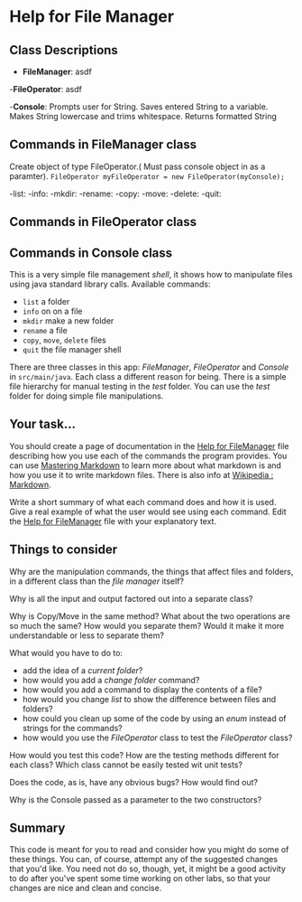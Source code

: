 # Help for File Manager


## Class Descriptions
- **FileManager**: asdf

-**FileOperator**: asdf

-**Console**: Prompts user for String. Saves entered String to a variable. Makes String lowercase and trims whitespace. Returns formatted String

## Commands in FileManager class

Create object of type FileOperator.( Must pass console object in as a paramter).
`FileOperator myFileOperator = new FileOperator(myConsole);`

-list: 
-info:
-mkdir:
-rename:
-copy:
-move:
-delete:
-quit:

## Commands in FileOperator class

## Commands in Console class



This is a very simple file management _shell_, it shows how to manipulate files using java standard library calls.
Available commands:
- `list` a folder
- `info` on on a file
- `mkdir` make a new folder 
- `rename` a file
- `copy`, `move`, `delete` files
- `quit` the file manager shell

There are three classes in this app: *FileManager*, *FileOperator* and *Console* in `src/main/java`.
Each class a different reason for being.
There is a simple file hierarchy for manual testing in the _test_ folder.
You can use the _test_ folder for doing simple file manipulations.

## Your task...

You should create a page of documentation in the [Help for FileManager](FileManager.md) file describing how you use
each of the commands the program provides. 
You can use [Mastering Markdown](https://guides.github.com/features/mastering-markdown/) to learn more about what
markdown is and how you use it to write markdown files.
There is also info at [Wikipedia : Markdown](https://en.wikipedia.org/wiki/Markdown).

Write a short summary of what each command does and how it is used.
Give a real example of what the user would see using each command.
Edit the [Help for FileManager](FileManager.md) file with your explanatory text.

## Things to consider

Why are the manipulation commands, the things that affect files and folders, in a different class than
the _file manager_ itself?

Why is all the input and output factored out into a separate class?

Why is Copy/Move in the same method? What about the two operations are so much the same?
How would you separate them? Would it make it more understandable or less to separate them?

What would you have to do to:

- add the idea of a _current folder_?
- how would you add a _change folder_ command?
- how would you add a command to display the contents of a file?
- how would you change _list_ to show the difference between files and folders?
- how could you clean up some of the code by using an _enum_ instead of strings for the commands?
- how would you use the _FileOperator_ class to test the _FileOperator_ class?

How would you test this code? 
How are the testing methods different for each class? 
Which class cannot be easily tested wit unit tests?

Does the code, as is, have any obvious bugs?
How would find out?

Why is the Console passed as a parameter to the two constructors?

## Summary

This code is meant for you to read and consider how you might do some of these things.
You can, of course, attempt any of the suggested changes that you'd like.
You need not do so, though, yet, it might be a good activity to do after you've spent some
time working on other labs, so that your changes are nice and clean and concise.

